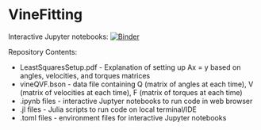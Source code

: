 # VineFitting 
Interactive Jupyter notebooks: [![Binder](https://mybinder.org/badge_logo.svg)](https://mybinder.org/v2/gh/rjitosho/VineFitting/master)

Repository Contents:

* LeastSquaresSetup.pdf - Explanation of setting up Ax = y based on angles, velocities, and torques matrices
* vineQVF.bson - data file containing Q (matrix of angles at each time), V (matrix of velocities at each time), F (matrix of torques at each time)
* .ipynb files - interactive Juptyer notebooks to run code in web browser
* .jl files - Julia scripts to run code on local terminal/IDE
* .toml files - environment files for interactive Jupyter notebooks
